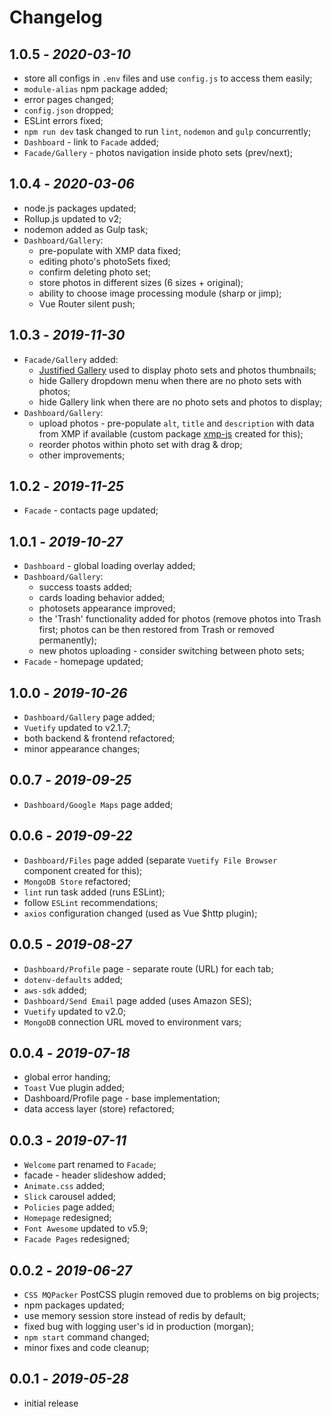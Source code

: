 # Changelog

## **1.0.5** - *2020-03-10*
* store all configs in `.env` files and use `config.js` to access them easily;
* `module-alias` npm package added;
* error pages changed;
* `config.json` dropped;
* ESLint errors fixed;
* `npm run dev` task changed to run `lint`, `nodemon` and `gulp` concurrently;
* `Dashboard` - link to `Facade` added;
* `Facade/Gallery` - photos navigation inside photo sets (prev/next);

## **1.0.4** - *2020-03-06*
* node.js packages updated;
* Rollup.js updated to v2;
* nodemon added as Gulp task;
* `Dashboard/Gallery`:
    * pre-populate with XMP data fixed;
    * editing photo's photoSets fixed;
    * confirm deleting photo set;
    * store photos in different sizes (6 sizes + original);
    * ability to choose image processing module (sharp or jimp);
    * Vue Router silent push;

## **1.0.3** - *2019-11-30*
* `Facade/Gallery` added:
    * [Justified Gallery](http://miromannino.github.io/Justified-Gallery) used to display photo sets and photos thumbnails;
    * hide Gallery dropdown menu when there are no photo sets with photos;
    * hide Gallery link when there are no photo sets and photos to display;
* `Dashboard/Gallery`:
    * upload photos - pre-populate `alt`, `title` and `description` with data from XMP if available (custom package [xmp-js](https://www.npmjs.com/package/xmp-js) created for this);
    * reorder photos within photo set with drag & drop;
    * other improvements;

## **1.0.2** - *2019-11-25*
* `Facade` - contacts page updated;

## **1.0.1** - *2019-10-27*
* `Dashboard` - global loading overlay added;
* `Dashboard/Gallery`:
    * success toasts added;
    * cards loading behavior added;
    * photosets appearance improved;
    * the 'Trash' functionality added for photos (remove photos into Trash first; photos can be then restored from Trash or removed permanently);
    * new photos uploading - consider switching between photo sets;
* `Facade` - homepage updated;

## **1.0.0** - *2019-10-26*
* `Dashboard/Gallery` page added;
* `Vuetify` updated to v2.1.7;
* both backend & frontend refactored;
* minor appearance changes;

## **0.0.7** - *2019-09-25*
* `Dashboard/Google Maps` page added;

## **0.0.6** - *2019-09-22*
* `Dashboard/Files` page added (separate `Vuetify File Browser` component created for this);
* `MongoDB Store` refactored;
* `lint` run task added (runs ESLint);
* follow `ESLint` recommendations;
* `axios` configuration changed (used as Vue $http plugin);

## **0.0.5** - *2019-08-27*
* `Dashboard/Profile` page - separate route (URL) for each tab;
* `dotenv-defaults` added;
* `aws-sdk` added;
* `Dashboard/Send Email` page added (uses Amazon SES);
* `Vuetify` updated to v2.0;
* `MongoDB` connection URL moved to environment vars;


## **0.0.4** - *2019-07-18*
* global error handing;
* `Toast` Vue plugin added;
* Dashboard/Profile page - base implementation;
* data access layer (store) refactored;


## **0.0.3** - *2019-07-11*
* `Welcome` part renamed to `Facade`;
* facade - header slideshow added;
* `Animate.css` added;
* `Slick` carousel added;
* `Policies` page added;
* `Homepage` redesigned;
* `Font Awesome` updated to v5.9;
* `Facade Pages` redesigned;


## **0.0.2** - *2019-06-27*
* `CSS MQPacker` PostCSS plugin removed due to problems on big projects;
* npm packages updated;
* use memory session store instead of redis by default;
* fixed bug with logging user's id in production (morgan);
* `npm start` command changed;
* minor fixes and code cleanup;


## **0.0.1** - *2019-05-28*
* initial release